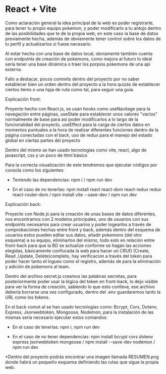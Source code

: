 # React + Vite

Como aclaración general la idea principal de la web es poder registrarte, para tener tu propio equipo pokemon, y poder modificarlo a tu antojo dentro de las posibilidades que te de la propia web, en este caso la base de datos previamente hecha, además de obviamente tener control sobre los datos de tu perfil y actualizarlos si fuese necesario.

Al estar hecha con una base de datos local, obviamente también cuenta con endpoints de creación de pokemons, como mejora al futuro lo ideal sería tener una base dinámica o traer los porpios pokemons de una api externa.

Fallo a destacar, pocos commits dentro del proyecto por no saber establecer bien un orden dentro del proyecto a la hora quizás de establecer ciertos items o 
una hpja de ruta como tal, para seguir una guía.

Explicación front:

Proyecto hecho con React.js, se usan hooks como useNavitage para la navegación entre páginas, useState para establecer unos valores "vacíos" normalmente de base
para así poder modificarlos a lo largo de la funcionalidad del proyecto, useEffect para la carga de ciertos datos en momentos puntuales a la hora de realizar
diferentes funciones dentro de la página conectadas con el back, uso de redux para el manejo del estado global en ciertas partes del proyecto

Dentro del mismo se han usado tecnologías como vite, react, algo de javascript, css y un poco de html básico

Para la correcta visualización de este tendremos que ejecutar códigos por consola como los siguientes:

- Teniendo las dependencias: npm i / npm run dev

- En el caso de no tenerlas: npm install react react-dom react-redux redux react-router-dom / npm install vite --save-dev / npm run dev



Explicación back:

Proyecto con Node.js para la creación de unas bases de datos diferentes, nos encontramos con 2 modelos principales, uno de usuarios con sus endpoints necesarios para crear usuarios y poder logearlos a través de comprobaciones hechas entre front y back, además dentro del esquema de usuarios estos pueden editar sus datos, añadir pokemons (del otro esquema) a su equipo, eliminarlos del mismo, todo esto en relación entre front-back para que la BD se actualize conforme se hagan las acciones elegidas, básicamente confiurada la web para hacer un CRUD (Create, Read ,Update, Delete)completo, hay verificacion a través del token para poder hacer tanto el logueo como el registro, además de para la eliminación y adición de pokemons al team.

Dentro del archivo secret.js creamos las palabras secretas, para posteriormente poder usar la lógica del token en front-back, lo dejo visible para ver la forma de creación, sabiendo lo que esto conlleva, ese archivo debería borrarse una vez configurado, dentro del .env guardaremos tanto la URL como los tokens.

En el back comot al se han usado tecnologías como: Bcrypt, Cors, Dotenv, Express, Jsonwebtoken, Mongoose, Nodemon, para la instalación de las mismas sería necesario ejecutar estos comandos:

- En el caso de tenerlas: npm i, npm run dev

- En el caso de no tener dependencias: npm install bcrypt cors dotenv express jsonwebtoken mongoose / npm install --save-dev nodemon / npm run dev

*Dentro del proyecto podrás encontrar una imagen llamada RESUMEN.png donde habrá un pequeño esquema definiendo las rutas que sigue la propia web.



